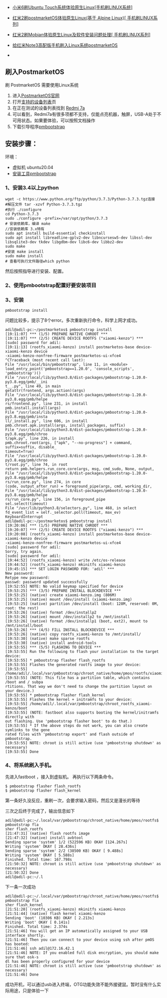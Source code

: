 - [小米6刷Ubuntu Touch系统体验原生Linux[手机刷LINUX系统]](https://zhuanlan.zhihu.com/p/542041705)
- [红米2刷postmarketOS体验原生Linux(基于 Alpine Linux)[ 手机刷LINUX系列]](https://zhuanlan.zhihu.com/p/548346333)
- [红米2刷Mobian体验原生Linux及软件安装问题处理[ 手机刷LINUX系列]](https://zhuanlan.zhihu.com/p/554022195)

- [给红米Note3高配版手机刷入Linux系统postmarketOS](https://blog.csdn.net/zd845101500/article/details/106662559/)
- 
## 刷入PostmarketOS
刷 PostmarketOS 需要使用Linux系统
1. 进入[PostmarketOS官网](https://www.postmarketos.org/)
2. 打开[支持的设备列表](https://wiki.postmarketos.org/wiki/Devices)页
3. 在正在测试的设备列表找到 [Redmi 7a](https://wiki.postmarketos.org/wiki/Xiaomi_Redmi_7A_(xiaomi-pine))
4. 可以看到，Redmi7a有很多项都不支持，仅能点亮机器，触屏，USB-A处于不可用状态。如果要体验，可以按照文档操作
5. 下载引导程序[pmbootstrap](https://wiki.postmarketos.org/wiki/Pmbootstrap#Device)





## 安装步骤：
环境：
- 虚拟机 ubuntu20.04
- [安装工具pmbootstrap](https://wiki.postmarketos.org/wiki/Installing_pmbootstrap)

### 1、安装3.4以上python
```shell
wget -c https://www.python.org/ftp/python/3.7.3/Python-3.7.3.tgz连接
#解压文件 tar -xzvf Python-3.7.3.tgz
#执行 ./configure
cd Python-3.7.3
sudo ./configure -prefix=/var/opt/python/3.7.3
# 安装依赖库，编译 make
//安装依赖库 3.x特有
sudo apt install build-essential checkinstall
sudo apt install libreadline-gplv2-dev libncursesw5-dev libssl-dev libsqlite3-dev tkdev libgdbm-dev libc6-dev libbz2-dev
sudo make
#安装 make install
sudo make install
# 查看可执行文件路径which python
```

然后按照指导进行安装、配置。

### 2、使用pmbootstrap配置好要安装项目
### 3、安装
```shell
pmbootstrap install
```

问题比较多，提示了8个error。多次重新执行命令，科学上网才成功。
```shell
adil@adil-pc:~/postmarketos$ pmbootstrap install
[19:11:07] *** (1/5) PREPARE NATIVE CHROOT ***
[19:11:07] *** (2/5) CREATE DEVICE ROOTFS ("xiaomi-kenzo") ***
[sudo] password for adil:
[19:11:13] (rootfs_xiaomi-kenzo) install postmarketos-base device-xiaomi-kenzo device
-xiaomi-kenzo-nonfree-firmware postmarketos-ui-xfce4
^CTraceback (most recent call last):
File "/usr/local/bin/pmbootstrap", line 11, in <module>
load_entry_point('pmbootstrap==1.20.0', 'console_scripts', 'pmbootstrap')()
File "/usr/local/lib/python3.8/dist-packages/pmbootstrap-1.20.0-py3.8.egg/pmb/__ini
t__.py", line 49, in main
getattr(frontend, args.action)(args)
File "/usr/local/lib/python3.8/dist-packages/pmbootstrap-1.20.0-py3.8.egg/pmb/helpe
rs/frontend.py", line 231, in install
pmb.install.install(args)
File "/usr/local/lib/python3.8/dist-packages/pmbootstrap-1.20.0-py3.8.egg/pmb/insta
ll/_install.py", line 606, in install
pmb.chroot.apk.install(args, install_packages, suffix)
File "/usr/local/lib/python3.8/dist-packages/pmbootstrap-1.20.0-py3.8.egg/pmb/chroo
t/apk.py", line 226, in install
pmb.chroot.root(args, ["apk", "--no-progress"] + command, suffix=suffix, disable_
timeout=True)
File "/usr/local/lib/python3.8/dist-packages/pmbootstrap-1.20.0-py3.8.egg/pmb/chroo
t/root.py", line 74, in root
return pmb.helpers.run_core.core(args, msg, cmd_sudo, None, output,
File "/usr/local/lib/python3.8/dist-packages/pmbootstrap-1.20.0-py3.8.egg/pmb/helpe
rs/run_core.py", line 274, in core
(code, output_after_run) = foreground_pipe(args, cmd, working_dir,
File "/usr/local/lib/python3.8/dist-packages/pmbootstrap-1.20.0-py3.8.egg/pmb/helpe
rs/run_core.py", line 156, in foreground_pipe
sel.select(timeout)
File "/usr/lib/python3.8/selectors.py", line 468, in select
fd_event_list = self._selector.poll(timeout, max_ev)
KeyboardInterrupt
adil@adil-pc:~/postmarketos$ pmbootstrap install
[19:20:06] *** (1/5) PREPARE NATIVE CHROOT ***
[19:20:07] *** (2/5) CREATE DEVICE ROOTFS ("xiaomi-kenzo") ***
[19:20:08] (rootfs_xiaomi-kenzo) install postmarketos-base device-xiaomi-kenzo device
-xiaomi-kenzo-nonfree-firmware postmarketos-ui-xfce4
[sudo] password for adil:
Sorry, try again.
[sudo] password for adil:
[19:44:52] (rootfs_xiaomi-kenzo) write /etc/os-release
[19:44:52] (rootfs_xiaomi-kenzo) mkinitfs xiaomi-kenzo
[19:45:15] *** SET LOGIN PASSWORD FOR: 'adil' ***
New password:
Retype new password:
passwd: password updated successfully
[19:52:55] NOTE: No valid keymap specified for device
[19:53:25] *** (3/5) PREPARE INSTALL BLOCKDEVICE ***
[19:53:25] (native) create xiaomi-kenzo.img (806M)
[19:53:25] (native) mount /dev/install (xiaomi-kenzo.img)
[19:53:25] (native) partition /dev/install (boot: 128M, reserved: 0M, root: the rest)
[19:53:26] (native) format /dev/installp2
[19:53:26] (native) mount /dev/installp2 to /mnt/install
[19:53:26] (native) format /dev/installp1 (boot, ext2), mount to /mnt/install/boot
[19:53:26] *** (4/5) FILL INSTALL BLOCKDEVICE ***
[19:53:26] (native) copy rootfs_xiaomi-kenzo to /mnt/install/
[19:53:30] (native) make sparse rootfs
[19:53:30] (native) install android-tools
[19:53:55] *** (5/5) FLASHING TO DEVICE ***
[19:53:55] Run the following to flash your installation to the target device:
[19:53:55] * pmbootstrap flasher flash_rootfs
[19:53:55] Flashes the generated rootfs image to your device:
[19:53:55] /home/adil/.local/var/pmbootstrap/chroot_native/home/pmos/rootfs/xiaomikenzo.img
[19:53:55] (NOTE: This file has a partition table, which contains /boot and / subpa
rtitions. That way we don't need to change the partition layout on your device.)
[19:53:55] * pmbootstrap flasher flash_kernel
[19:53:55] Flashes the kernel + initramfs to your device:
[19:53:55] /home/adil/.local/var/pmbootstrap/chroot_rootfs_xiaomi-kenzo/boot
[19:53:55] (NOTE: fastboot also supports booting the kernel/initramfs directly with
out flashing. Use 'pmbootstrap flasher boot' to do that.)
[19:53:55] * If the above steps do not work, you can also create symlinks to the gene
rated files with 'pmbootstrap export' and flash outside of pmbootstrap.
[19:53:55] NOTE: chroot is still active (use 'pmbootstrap shutdown' as necessary)
[19:53:55] Done
```

### 4、将系统刷入手机。
先进入fastboot ，接入到虚拟机。
再执行以下两条命令。
```shell
$ pmbootstrap flasher flash_rootfs
$ pmbootstrap flasher flash_kernel
```

第一条好久没反应，重刷一次，会要求输入密码，然后又是漫长的等待

三次之后终于完成了，输出信息如下
```shell
adil@adil-pc:~/.local/var/pmbootstrap/chroot_native/home/pmos/rootfs$ pmbootstrap fla
sher flash_rootfs
[21:47:31] (native) flash rootfs image
[21:47:32] (native) install avbtool
Sending sparse 'system' 1/2 (522596 KB) OKAY [124.267s]
Writing 'system' OKAY [ 28.436s]
Sending sparse 'system' 2/2 (38500 KB) OKAY [ 9.488s]
Writing 'system' OKAY [ 5.588s]
Finished. Total time: 167.798s
[21:50:32] NOTE: chroot is still active (use 'pmbootstrap shutdown' as necessary)
[21:50:32] Done
adil@adil-pc:~/.l
```

下一条一次成功
```shell
adil@adil-pc:~/.local/var/pmbootstrap/chroot_native/home/pmos/rootfs$ pmbootstrap fla
sher flash_kernel
[21:51:20] (rootfs_xiaomi-kenzo) mkinitfs xiaomi-kenzo
[21:51:44] (native) flash kernel xiaomi-kenzo
Sending 'boot' (10306 KB) OKAY [ 2.213s]
Writing 'boot' OKAY [ 0.141s]
Finished. Total time: 2.374s
[21:51:46] You will get an IP automatically assigned to your USB interface shortly.
[21:51:46] Then you can connect to your device using ssh after pmOS has booted:
[21:51:46] ssh adil@172.16.42.1
[21:51:46] NOTE: If you enabled full disk encryption, you should make sure that osk-s
dl has been properly configured for your device
[21:51:46] NOTE: chroot is still active (use 'pmbootstrap shutdown' as necessary)
[21:51:46] Done
```

成功开机，可以通过usb进入终端，OTG功能失效不能外接键鼠。暂时没有什么实际用途，只是体验一下
